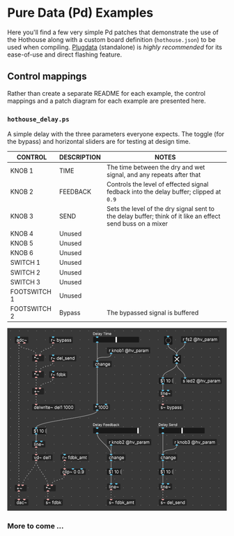 # Pure Data (Pd) Examples

Here you'll find a few very simple Pd patches that demonstrate the use of the Hothouse along with a custom board definition (`hothouse.json`) to be used when compiling. [Plugdata](https://github.com/plugdata-team/plugdata) (standalone) is *highly recommended* for its ease-of-use and direct flashing feature.

## Control mappings

Rather than create a separate README for each example, the control mappings and a patch diagram for each example are presented here.

### `hothouse_delay.ps`

A simple delay with the three parameters everyone expects. The toggle (for the bypass) and horizontal sliders are for testing at design time.

| CONTROL | DESCRIPTION | NOTES |
|-|-|-|
| KNOB 1 | TIME | The time between the dry and wet signal, and any repeats after that |
| KNOB 2 | FEEDBACK | Controls the level of effected signal fedback into the delay buffer; clipped at `0.9` |
| KNOB 3 | SEND | Sets the level of the dry signal sent to the delay buffer; think of it like an effect send buss on a mixer |
| KNOB 4 | Unused |  |
| KNOB 5 | Unused |  |
| KNOB 6 | Unused |  |
| SWITCH 1 | Unused |  |
| SWITCH 2 | Unused |  |
| SWITCH 3 | Unused |  |
| FOOTSWITCH 1 | Unused |  |
| FOOTSWITCH 2 | Bypass | The bypassed signal is buffered |

![hothouse-delay](images/hothouse-delay.png)

### More to come ...
